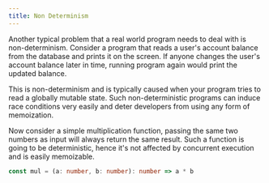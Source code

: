 ```yaml
---
title: Non Determinism
---
```


Another typical problem that a real world program needs to deal with is non-determinism. Consider a program that reads a user's account balance from the database and prints it on the screen. If anyone changes the user's account balance later in time, running program again would print the updated balance.

This is non-determinism and is typically caused when your program tries to read a globally mutable state. Such non-deterministic programs can induce race conditions very easily and deter developers from using any form of memoization.

Now consider a simple multiplication function, passing the same two numbers as input will always return the same result. Such a function is going to be deterministic, hence it's not affected by concurrent execution and is easily memoizable.

```ts
const mul = (a: number, b: number): number => a * b